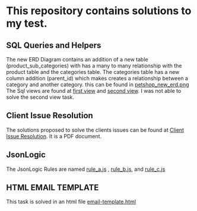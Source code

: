 # This repository contains solutions to my test.

##  SQL Queries and Helpers
The new ERD Diagram contains an addition of a new table (product_sub_categories) with has a many to many relationship with the product table and the categories table. The categories table has a new column addition (parent_id) which makes creates a relationship between a category and another category.
this can be found in [petshop_new_erd.png](https://github.com/obixav/buckhill-solution-test/blob/master/petshop_new_erd.png)
The Sql views are found at [first view](https://github.com/obixav/buckhill-solution-test/blob/master/create_view_showing%20all%20orders%20for%20the%20current%20week.sql) and [second view](https://github.com/obixav/buckhill-solution-test/blob/master/weekly_report_with_seven_column.sql). I was not able to solve the second view task.
## Client Issue Resolution
The solutions proposed to solve the clients issues can be found at [Client Issue Resolution](https://github.com/obixav/buckhill-solution-test/blob/master/Client%20Issue%20Resolution.pdf). It is a PDF document.

## JsonLogic
The JsonLogic Rules are named [rule_a.js](https://github.com/obixav/buckhill-solution-test/blob/master/rule_a.js) , [rule_b.js](https://github.com/obixav/buckhill-solution-test/blob/master/rule_b.js), and [rule_c.js](https://github.com/obixav/buckhill-solution-test/blob/master/rule_c.js)
## HTML EMAIL TEMPLATE
This task is solved in an html file [email-template.html](https://github.com/obixav/buckhill-solution-test/blob/master/email-template.html)

